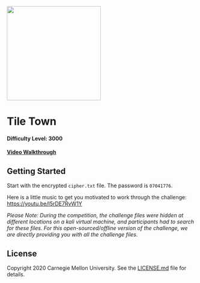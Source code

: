<img src="../../logo.png" height="250px">

# Tile Town
#### Difficulty Level: 3000
#### <a href="https://www.youtube.com/watch?v=tDSN-OUGg8s&list=PLSNlEg26NNpyjtUujhwW16SkJbuE9Pppe&index=38">Video Walkthrough</a>

## Getting Started

Start with the encrypted `cipher.txt` file. The password is `07041776`.

Here is a little music to get you motivated to work through the challenge: https://youtu.be/I5rDE7RvW1Y 

*Please Note: During the competition, the challenge files were hidden at different locations on a kali virtual machine, and participants had to search for these files. For this open-sourced/offline version of the challenge, we are directly providing you with all the challenge files.*

## License
Copyright 2020 Carnegie Mellon University. See the [LICENSE.md](../../LICENSE.md) file for details.
